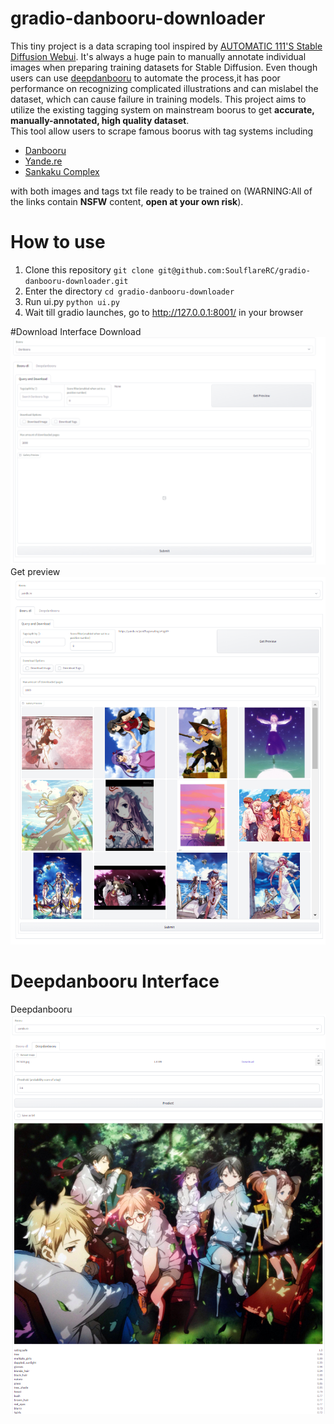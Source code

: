 # gradio-danbooru-downloader

This tiny project is a data scraping tool inspired by [AUTOMATIC 111'S Stable Diffusion Webui](https://github.com/AUTOMATIC1111/stable-diffusion-webui/). 
It's always a huge pain to manually annotate individual images when preparing training datasets for Stable Diffusion. Even though users can use [deepdanbooru](https://github.com/KichangKim/DeepDanbooru/tree/master/deepdanbooru)
to automate the process,it has poor performance on recognizing complicated illustrations and can mislabel the dataset, which can cause failure in training models.
This project aims to utilize the existing tagging system on mainstream boorus to get **accurate, manually-annotated, high quality dataset**.  
This tool allow users to scrape famous boorus with tag systems including  
 - [Danbooru](https://danbooru.donmai.us)
 - [Yande.re](https://yande.re/post)
 - [Sankaku Complex](https://beta.sankakucomplex.com/)  
   
 with both images and tags txt file ready to be trained on (WARNING:All of the links contain **NSFW** content, **open at your own risk**).  
 # How to use  
 1. Clone this repository ```git clone git@github.com:SoulflareRC/gradio-danbooru-downloader.git```
 2. Enter the directory ```cd gradio-danbooru-downloader```
 3. Run ui.py ```python ui.py```
 4. Wait till gradio launches, go to http://127.0.0.1:8001/ in your browser

#Download Interface
Download  
![Download interface](assets/interface_dl.png)
Get preview  
![Download interface](assets/interface_preview.png)
# Deepdanbooru Interface
Deepdanbooru  
![Download interface](assets/interface_dd_inference.png)
